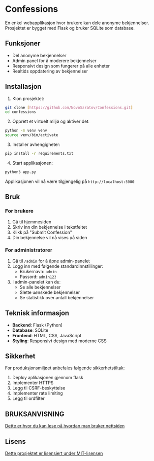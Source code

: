 # Confessions

En enkel webapplikasjon hvor brukere kan dele anonyme bekjennelser. Prosjektet er bygget med Flask og bruker SQLite som database.

## Funksjoner

- Del anonyme bekjennelser
- Admin panel for å moderere bekjennelser
- Responsivt design som fungerer på alle enheter
- Realtids oppdatering av bekjennelser

## Installasjon

1. Klon prosjektet:
```bash
git clone [https://github.com/NovoSaratov/Confessions.git]
cd confessions  
```

2. Opprett et virtuelt miljø og aktiver det:
```bash
python -m venv venv
source venv/bin/activate
```

3. Installer avhengigheter:
```bash
pip install -r requirements.txt
```

4. Start applikasjonen:
```bash
python3 app.py
```

Applikasjonen vil nå være tilgjengelig på `http://localhost:5000`

## Bruk

### For brukere
1. Gå til hjemmesiden
2. Skriv inn din bekjennelse i tekstfeltet
3. Klikk på "Submit Confession"
4. Din bekjennelse vil nå vises på siden

### For administratorer
1. Gå til `/admin` for å åpne admin-panelet
2. Logg inn med følgende standardinnstillinger:
   - Brukernavn: `admin`
   - Passord: `admin123`
3. I admin-panelet kan du:
   - Se alle bekjennelser
   - Slette uønskede bekjennelser
   - Se statistikk over antall bekjennelser

## Teknisk informasjon

- **Backend**: Flask (Python)
- **Database**: SQLite
- **Frontend**: HTML, CSS, JavaScript
- **Styling**: Responsivt design med moderne CSS

## Sikkerhet

For produksjonsmiljøet anbefales følgende sikkerhetstiltak:
1. Deploy aplikasjonen gjennom flask
2. Implementer HTTPS
3. Legg til CSRF-beskyttelse
4. Implementer rate limiting
5. Legg til ordfilter

## BRUKSANVISNING
[Dette er hvor du kan lese på hvordan man bruker nettsiden](userguide)

## Lisens

[Dette prosjektet er lisensiert under MIT-lisensen](LICENSE)

